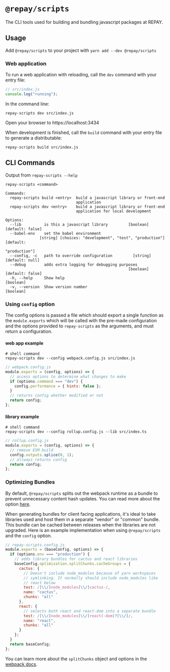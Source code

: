 # `@repay/scripts`

The CLI tools used for building and bundling javascript packages at REPAY.

## Usage

Add `@repay/scripts` to your project with `yarn add --dev @repay/scripts`

### Web application

To run a web application with reloading, call the `dev` command with your entry file:

```js
// src/index.js
console.log("running");
```

In the command line:

```
repay-scripts dev src/index.js
```

Open your browser to https://localhost:3434

When development is finished, call the `build` command with your entry file to generate a distributable:

```
repay-scripts build src/index.js
```

## CLI Commands

Output from `repay-scripts --help`

```
repay-scripts <command>

Commands:
  repay-scripts build <entry>  build a javascript library or front-end
                               application
  repay-scripts dev <entry>    build a javascript library or front-end
                               application for local development

Options:
  --lib          is this a javascript library         [boolean] [default: false]
  --babel-env    set the babel environment
               [string] [choices: "development", "test", "production"] [default:
                                                                   "production"]
  --config, -c   path to override configuration         [string] [default: null]
  --debug        adds extra logging for debugging purposes
                                                      [boolean] [default: false]
  -h, --help     Show help                                             [boolean]
  -v, --version  Show version number                                   [boolean]
```

### Using `config` option

The config options is passed a file which should export a single function as the `module.exports` which will be called with the pre-made configuration and the options provided to `repay-scripts` as the arguments, and must return a configuration.

#### web app example

```
# shell command
repay-scripts dev --config webpack.config.js src/index.js
```

```js
// webpack.config.js
module.exports = (config, options) => {
  // access options to determine what changes to make
  if (options.command === "dev") {
    config.performance = { hints: false };
  }
  // returns config whether modified or not
  return config;
};
```

#### library example

```
# shell command
repay-scripts dev --config rollup.config.js --lib src/index.ts
```

```js
// rollup.config.js
module.exports = (config, options) => {
  // remove ESM build
  config.outputs.splice(0, 1);
  // allways returns config
  return config;
};
```

### Optimizing Bundles

By default, `@repay/scripts` splits out the webpack runtime as a bundle to prevent unnecessary content hash updates. You can read more about the option [here](https://webpack.js.org/configuration/optimization/#optimizationruntimechunk).

When generating bundles for client facing applications, it's ideal to take libraries used and host them in a separate "vendor" or "common" bundle. This bundle can be cached between releases when the libraries are not upgraded. Here is an example implementation when using `@repay/scripts` and the `config` option.

```js
// repay-scripts.config.js
module.exports = (baseConfig, options) => {
  if (options.env === "production") {
    // adds library bundles for cactus and react libraries
    baseConfig.optimization.splitChunks.cacheGroups = {
      cactus: {
        // Doesn't include node_modules because of yarn workspaces
        // symlinking. It normally should include node_modules like
        // react below
        test: /[\\/]node_modules[\\/]cactus-/,
        name: "cactus",
        chunks: "all"
      },
      react: {
        // selects both react and react-dom into a separate bundle
        test: /[\\/]node_modules[\\/]react(-dom)?[\\/]/,
        name: "react",
        chunks: "all"
      }
    };
  }
  return baseConfig;
};
```

You can learn more about the `splitChunks` object and options in the [webpack docs](https://webpack.js.org/plugins/split-chunks-plugin/#optimizationsplitchunks).
